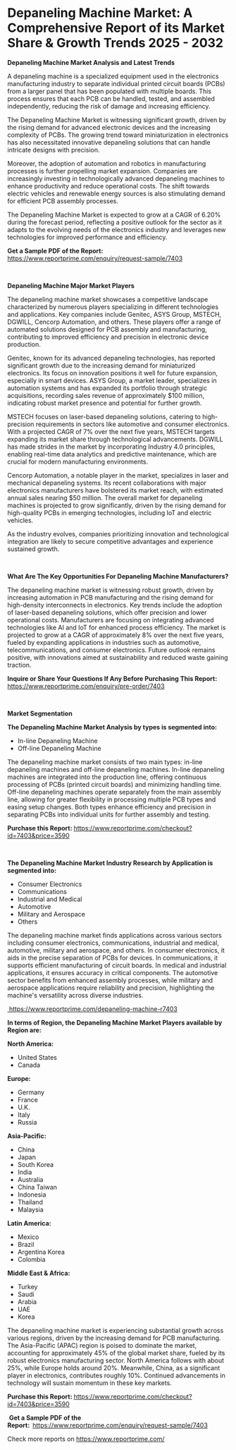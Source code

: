 <p><h1>Depaneling Machine Market: A Comprehensive Report of its Market Share & Growth Trends 2025 - 2032</h1></p><p><strong>Depaneling Machine Market Analysis and Latest Trends</strong></p>
<p><p>A depaneling machine is a specialized equipment used in the electronics manufacturing industry to separate individual printed circuit boards (PCBs) from a larger panel that has been populated with multiple boards. This process ensures that each PCB can be handled, tested, and assembled independently, reducing the risk of damage and increasing efficiency.</p><p>The Depaneling Machine Market is witnessing significant growth, driven by the rising demand for advanced electronic devices and the increasing complexity of PCBs. The growing trend toward miniaturization in electronics has also necessitated innovative depaneling solutions that can handle intricate designs with precision. </p><p>Moreover, the adoption of automation and robotics in manufacturing processes is further propelling market expansion. Companies are increasingly investing in technologically advanced depaneling machines to enhance productivity and reduce operational costs. The shift towards electric vehicles and renewable energy sources is also stimulating demand for efficient PCB assembly processes.</p><p>The Depaneling Machine Market is expected to grow at a CAGR of 6.20% during the forecast period, reflecting a positive outlook for the sector as it adapts to the evolving needs of the electronics industry and leverages new technologies for improved performance and efficiency.</p></p>
<p><strong>Get a Sample PDF of the Report:&nbsp;</strong> <a href="https://www.reportprime.com/enquiry/request-sample/7403?utm_campaign=2893&utm_medium=2&utm_source=Github&utm_content=ia&utm_term=19032025&utm_id=depaneling-machine">https://www.reportprime.com/enquiry/request-sample/7403</a></p>
<p>&nbsp;</p>
<p><strong>Depaneling Machine Major Market Players</strong></p>
<p><p>The depaneling machine market showcases a competitive landscape characterized by numerous players specializing in different technologies and applications. Key companies include Genitec, ASYS Group, MSTECH, DGWILL, Cencorp Automation, and others. These players offer a range of automated solutions designed for PCB assembly and manufacturing, contributing to improved efficiency and precision in electronic device production.</p><p>Genitec, known for its advanced depaneling technologies, has reported significant growth due to the increasing demand for miniaturized electronics. Its focus on innovation positions it well for future expansion, especially in smart devices. ASYS Group, a market leader, specializes in automation systems and has expanded its portfolio through strategic acquisitions, recording sales revenue of approximately $100 million, indicating robust market presence and potential for further growth.</p><p>MSTECH focuses on laser-based depaneling solutions, catering to high-precision requirements in sectors like automotive and consumer electronics. With a projected CAGR of 7% over the next five years, MSTECH targets expanding its market share through technological advancements. DGWILL has made strides in the market by incorporating Industry 4.0 principles, enabling real-time data analytics and predictive maintenance, which are crucial for modern manufacturing environments.</p><p>Cencorp Automation, a notable player in the market, specializes in laser and mechanical depaneling systems. Its recent collaborations with major electronics manufacturers have bolstered its market reach, with estimated annual sales nearing $50 million. The overall market for depaneling machines is projected to grow significantly, driven by the rising demand for high-quality PCBs in emerging technologies, including IoT and electric vehicles.</p><p>As the industry evolves, companies prioritizing innovation and technological integration are likely to secure competitive advantages and experience sustained growth.</p></p>
<p>&nbsp;</p>
<p><strong>What Are The Key Opportunities For Depaneling Machine Manufacturers?</strong></p>
<p><p>The depaneling machine market is witnessing robust growth, driven by increasing automation in PCB manufacturing and the rising demand for high-density interconnects in electronics. Key trends include the adoption of laser-based depaneling solutions, which offer precision and lower operational costs. Manufacturers are focusing on integrating advanced technologies like AI and IoT for enhanced process efficiency. The market is projected to grow at a CAGR of approximately 8% over the next five years, fueled by expanding applications in industries such as automotive, telecommunications, and consumer electronics. Future outlook remains positive, with innovations aimed at sustainability and reduced waste gaining traction.</p></p>
<p><strong>Inquire or Share Your Questions If Any Before Purchasing This Report:</strong> <a href="https://www.reportprime.com/enquiry/pre-order/7403?utm_campaign=2893&utm_medium=2&utm_source=Github&utm_content=ia&utm_term=19032025&utm_id=depaneling-machine">https://www.reportprime.com/enquiry/pre-order/7403</a></p>
<p>&nbsp;</p>
<p><strong>Market Segmentation</strong></p>
<p><strong>The Depaneling Machine Market Analysis by types is segmented into:</strong></p>
<p><ul><li>In-line Depaneling Machine</li><li>Off-line Depaneling Machine</li></ul></p>
<p><p>The depaneling machine market consists of two main types: in-line depaneling machines and off-line depaneling machines. In-line depaneling machines are integrated into the production line, offering continuous processing of PCBs (printed circuit boards) and minimizing handling time. Off-line depaneling machines operate separately from the main assembly line, allowing for greater flexibility in processing multiple PCB types and easing setup changes. Both types enhance efficiency and precision in separating PCBs into individual units for further assembly and testing.</p></p>
<p><strong>Purchase this Report:&nbsp;</strong><a href="https://www.reportprime.com/checkout?id=7403&price=3590&utm_campaign=2893&utm_medium=2&utm_source=Github&utm_content=ia&utm_term=19032025&utm_id=depaneling-machine">https://www.reportprime.com/checkout?id=7403&price=3590</a></p>
<p>&nbsp;</p>
<p><strong>The Depaneling Machine Market Industry Research by Application is segmented into:</strong></p>
<p><ul><li>Consumer Electronics</li><li>Communications</li><li>Industrial and Medical</li><li>Automotive</li><li>Military and Aerospace</li><li>Others</li></ul></p>
<p><p>The depaneling machine market finds applications across various sectors including consumer electronics, communications, industrial and medical, automotive, military and aerospace, and others. In consumer electronics, it aids in the precise separation of PCBs for devices. In communications, it supports efficient manufacturing of circuit boards. In medical and industrial applications, it ensures accuracy in critical components. The automotive sector benefits from enhanced assembly processes, while military and aerospace applications require reliability and precision, highlighting the machine's versatility across diverse industries.</p></p>
<p><a href="https://www.reportprime.com/depaneling-machine-r7403?utm_campaign=2893&utm_medium=2&utm_source=Github&utm_content=ia&utm_term=19032025&utm_id=depaneling-machine">&nbsp;https://www.reportprime.com/depaneling-machine-r7403</a></p>
<p><strong>In terms of Region, the Depaneling Machine Market Players available by Region are:</strong></p>
<p>
    <p> <strong> North America: </strong>
        <ul>
            <li>United States</li>
            <li>Canada</li>
        </ul>
        </p> 
    <p> <strong> Europe: </strong>
        <ul>
            <li>Germany</li>
            <li>France</li>
            <li>U.K.</li>
            <li>Italy</li>
            <li>Russia</li>
        </ul>
        </p> 
    <p> <strong> Asia-Pacific: </strong>
        <ul>
            <li>China</li>
            <li>Japan</li>
            <li>South Korea</li>
            <li>India</li>
            <li>Australia</li>
            <li>China Taiwan</li>
            <li>Indonesia</li>
            <li>Thailand</li>
            <li>Malaysia</li>
        </ul>
        </p> 
    <p> <strong> Latin America: </strong>
        <ul>
            <li>Mexico</li>
            <li>Brazil</li>
            <li>Argentina Korea</li>
            <li>Colombia</li>
        </ul>
        </p> 
    <p> <strong> Middle East & Africa: </strong>
        <ul>
            <li>Turkey</li>
            <li>Saudi</li>
            <li>Arabia</li>
            <li>UAE</li>
            <li>Korea</li>
        </ul>
    </p>
    </p>
<p><p>The depaneling machine market is experiencing substantial growth across various regions, driven by the increasing demand for PCB manufacturing. The Asia-Pacific (APAC) region is poised to dominate the market, accounting for approximately 45% of the global market share, fueled by its robust electronics manufacturing sector. North America follows with about 25%, while Europe holds around 20%. Meanwhile, China, as a significant player in electronics, contributes roughly 10%. Continued advancements in technology will sustain momentum in these key markets.</p></p>
<p><strong>Purchase this Report: </strong><a href="https://www.reportprime.com/checkout?id=7403&price=3590&utm_campaign=2893&utm_medium=2&utm_source=Github&utm_content=ia&utm_term=19032025&utm_id=depaneling-machine">https://www.reportprime.com/checkout?id=7403&price=3590</a></p>
<p>&nbsp;<strong>Get a Sample PDF of the Report:&nbsp;&nbsp;</strong><a href="https://www.reportprime.com/enquiry/request-sample/7403?utm_campaign=2893&utm_medium=2&utm_source=Github&utm_content=ia&utm_term=19032025&utm_id=depaneling-machine">https://www.reportprime.com/enquiry/request-sample/7403</a></p>
<p><strong></strong></p>
<p>Check more reports on <a href="https://www.reportprime.com/?utm_campaign=2893&utm_medium=2&utm_source=Github&utm_content=ia&utm_term=19032025&utm_id=depaneling-machine">https://www.reportprime.com/</a></p>